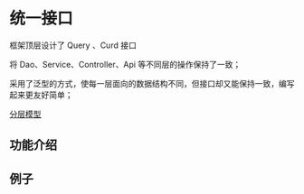 # 统一接口
框架顶层设计了 Query 、Curd 接口

将 Dao、Service、Controller、Api 等不同层的操作保持了一致；

采用了泛型的方式，使每一层面向的数据结构不同，但接口却又能保持一致，编写起来更友好简单；

[分层模型](layeredModel.md)

## 功能介绍


## 例子
